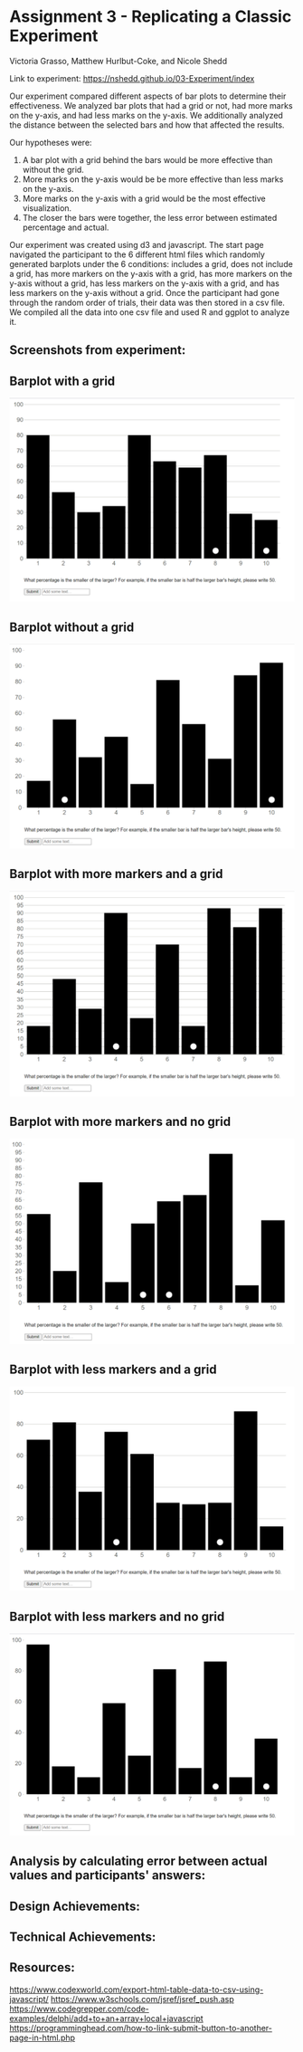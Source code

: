 Assignment 3 - Replicating a Classic Experiment  
===

Victoria Grasso, Matthew Hurlbut-Coke, and Nicole Shedd

Link to experiment: https://nshedd.github.io/03-Experiment/index

Our experiment compared different aspects of bar plots to determine their effectiveness. We analyzed bar plots that had a grid or not, had more marks on the y-axis, and had less marks on the y-axis. We additionally analyzed the distance between the selected bars and how that affected the results.

Our hypotheses were:
1. A bar plot with a grid behind the bars would be more effective than without the grid.
2. More marks on the y-axis would be be more effective than less marks on the y-axis.
3. More marks on the y-axis with a grid would be the most effective visualization.
4. The closer the bars were together, the less error between estimated percentage and actual.

Our experiment was created using d3 and javascript. The start page navigated the participant to the 6 different html files which randomly generated barplots under the 6 conditions: includes a grid, does not include a grid, has more markers on the y-axis with a grid, has more markers on the y-axis without a grid, has less markers on the y-axis with a grid, and has less markers on the y-axis without a grid. Once the participant had gone through the random order of trials, their data was then stored in a csv file. We compiled all the data into one csv file and used R and ggplot to analyze it.

Screenshots from experiment:
---
Barplot with a grid
--

![barwithgrid](img/barplot_withgrid.PNG)

Barplot without a grid
--

![barwithgrid](img/barplot_withoutgrid.PNG)

Barplot with more markers and a grid
--

![barwithgrid](img/barplot_moremarkers_withgrid.PNG)

Barplot with more markers and no grid
--

![barwithgrid](img/barplot_moremarkers_withoutgrid.PNG)

Barplot with less markers and a grid
--

![barwithgrid](img/barplot_lessmarkers_withgrid.PNG)

Barplot with less markers and no grid
--

![barwithgrid](img/barplot_lessmarkers_withoutgrid.PNG)

Analysis by calculating error between actual values and participants' answers:
---

Design Achievements:
---

Technical Achievements:
---

Resources:
---
https://www.codexworld.com/export-html-table-data-to-csv-using-javascript/
https://www.w3schools.com/jsref/jsref_push.asp
https://www.codegrepper.com/code-examples/delphi/add+to+an+array+local+javascript
https://programminghead.com/how-to-link-submit-button-to-another-page-in-html.php



